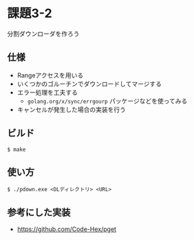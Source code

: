 # 課題3-2

分割ダウンローダを作ろう

## 仕様

* Rangeアクセスを用いる
* いくつかのゴルーチンでダウンロードしてマージする
* エラー処理を工夫する
    * `golang.org/x/sync/errgourp` パッケージなどを使ってみる
* キャンセルが発生した場合の実装を行う

## ビルド

```shell
$ make 
```

## 使い方

```shell
$ ./pdown.exe <DLディレクトリ> <URL>
```

## 参考にした実装

* https://github.com/Code-Hex/pget
